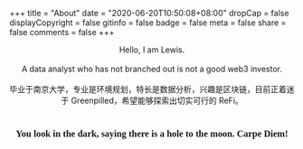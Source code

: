+++
title = "About"
date = "2020-06-20T10:50:08+08:00"
dropCap = false
displayCopyright = false
gitinfo = false
badge = false
meta = false
share = false
comments = false
+++



<center> Hello, I am Lewis.</center><br>

<center>A data analyst who has not branched out is not a good web3 investor.</center><br>

<center>毕业于南京大学，专业是环境规划，特长是数据分析，兴趣是区块链，目前正着迷于 Greenpilled，希望能够探索出切实可行的 ReFi。</center><br>

<center><h3 class="viva-la-vida" style="font-family:'ZCOOL XiaoWei'">You look in the dark, saying there is a hole to the moon. Carpe Diem!</h2></center>
